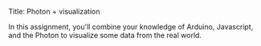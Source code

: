 Title: Photon + visualization

In this assignment, you'll combine your knowledge of Arduino,
Javascript, and the Photon to visualize some data from the real world.

